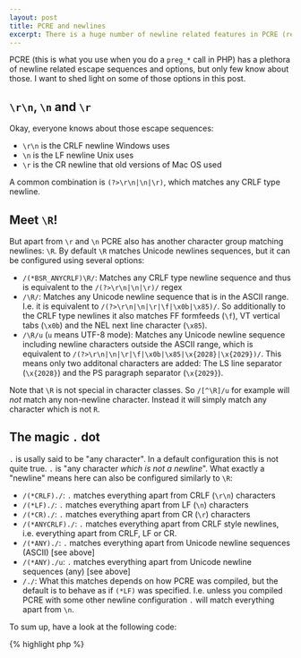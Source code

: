 ```yaml
---
layout: post
title: PCRE and newlines
excerpt: There is a huge number of newline related features in PCRE (regular expressions) that nearly nobody knows about. I want to shed light on some of those.
---
```

PCRE (this is what you use when you do a `preg_*` call in PHP) has a plethora of newline related
escape sequences and options, but only few know about those. I want to shed light on some of those
options in this post.

`\r\n`, `\n` and `\r`
---------------------

Okay, everyone knows about those escape sequences:

 * `\r\n` is the CRLF newline Windows uses
 * `\n` is the LF newline Unix uses
 * `\r` is the CR newline that old versions of Mac OS used

A common combination is `(?>\r\n|\n|\r)`, which matches any CRLF type newline.

Meet `\R`!
----------

But apart from `\r` and `\n` PCRE also has another character group matching newlines: `\R`. By
default `\R` matches Unicode newlines sequences, but it can be configured using several options:

 * `/(*BSR_ANYCRLF)\R/`: Matches any CRLF type newline sequence and thus is equivalent to the
   `/(?>\r\n|\n|\r)/` regex
 * `/\R/`: Matches any Unicode newline sequence that is in the ASCII range. I.e. it is equivalent to
   `/(?>\r\n|\n|\r|\f|\x0b|\x85)/`. So additionally to the CRLF type newlines it also matches
   FF formfeeds (`\f`), VT vertical tabs (`\x0b`) and the NEL next line character (`\x85`).
 * `/\R/u` (`u` means UTF-8 mode): Matches any Unicode newline sequence including newline characters
   outside the ASCII range, which is equivalent to `/(?>\r\n|\n|\r|\f|\x0b|\x85|\x{2028}|\x{2029})/`.
   This means only two additonal characters are added: The LS line separator (`\x{2028}`) and the
   PS paragraph separator (`\x{2029}`).

Note that `\R` is not special in character classes. So `/[^\R]/u` for example will *not* match any
non-newline character. Instead it will simply match any character which is not `R`.

The magic `.` dot
-----------------

`.` is usally said to be "any character". In a default configuration this is not quite true. `.` is
"any character *which is not a newline*". What exactly a "newline" means here can also be configured
similarly to `\R`:

 * `/(*CRLF)./`: `.` matches everything apart from CRLF (`\r\n`) characters
 * `/(*LF)./`: `.` matches everything apart from LF (`\n`) characters
 * `/(*CR)./`: `.` matches everything apart from CR (`\r`) characters
 * `/(*ANYCRLF)./`: `.` matches everything apart from CRLF style newlines, i.e. everything apart
   from CRLF, LF or CR.
 * `/(*ANY)./`: `.` matches everything apart from Unicode newline sequences (ASCII) [see above]
 * `/(*ANY)./u`: `.` matches everything apart from Unicode newline sequences (any) [see above]
 * `/./`: What this matches depends on how PCRE was compiled, but the default is to behave as if
    `(*LF)` was specified. I.e. unless you compiled PCRE with some other newline configuration `.`
    will match everything apart from `\n`.

To sum up, have a look at the following code:

{% highlight php %}
<?php
var_dump(preg_match('/^a.+b$/',        "a\r\nb"));  // 0 (Newline \n is     contained by \r\n)
var_dump(preg_match('/^a.+b$/',        "a\nb"));    // 0 (Newline \n is     contained by \n)
var_dump(preg_match('/^a.+b$/',        "a\rb"));    // 1 (Newline \n is not contained by \r)
var_dump(preg_match('/(*CR)^a.+b$/',   "a\nb"));    // 1 (Newline \r is not contained by \n)
var_dump(preg_match('/(*CR)^a.+b$/',   "a\rb"));    // 0 (Newline \r is     contained by \r)
$LS = "\xE2\x80\xA8"; // Line Separator in UTF-8
var_dump(preg_match('/(*ANY)^a.+b$/u', "a{$LS}b")); // 0 (Newline LS is     contained by LS)
var_dump(preg_match('/(*ANY)^a.+b$/',  "a{$LS}b")); // 1 (u modifier was not specified, so LS isn't a newline anymore)
{% endhighlight %}

`PCRE_DOTALL` and `\N`
----------------------

PCRE also provides an option which instructs `.` to *really* match any character. This option is
called `PCRE_DOTALL` and can be specified using the `s` modifier in PHP. So `/./s` will match
absolutely any character, including newlines.

But even in `DOTALL` mode you can get the behavior of the "normal" dot: The `\N` escape sequence
behaves the same as `.`, but is not affected by the `s` modifier. So `\N` will always match any
character which is not a newline (where "newline" is again defined by the above options).

`\N`, just like `\R`, looses it's special meaning within character groups.

Whitespace character groups
---------------------------

As a small addendum I would also like to point out what the different whitespace character groups
contain, as this isn't quite clear to most people:

The commonly used `\s` group matches LF (`\n`), CR (`\r`), HT (tab), FF (form feed) and space
characters. So it does *not* contain the VT vertical tab character. The POSIX character group
`[:space:]` on the other hand includes the vertical tab, too.

The `\pZ` Unicode character property for separators does *not* contain the "classic" newlines. But
there are two special, PCRE specific, character properties for that purpose: `p{Xsp}` contains `pZ`
as well as LF, CR and FF. `p{Xps}` additionally contains VT.

Those two Unicode properties are also internally used in `UCP` mode (`UCP` mode makes the normal
`\s` style character groups behave like the Unicode character properties). I.e. `(*UCP)\s` is
equivalent to `\p{Xsp}` and `(*UCP)[:space:]` is equivalent to `\p{Xps}`.

There are also two more character groups for whitespace matching, namely `\v` for vertical
whitespace and `\h` for horizontal. Contrary to the other `\s` style character groups these two
match non-ASCII characters in UTF-8 mode even when not in `UCP` mode. The reason for this is that
they were added only quite late, whereas the others existed pretty much from the beginning. `\v`
matches CR, LF, VT, FF, NEL, LS, PS. `\h` matches HT, space and 17 other horizontal spaces which you
wouldn't normally know. Those contain things like "Six-per-em space" or "Medium mathematical space".